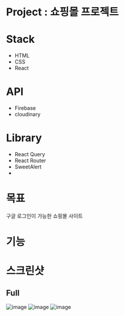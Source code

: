# Project : 쇼핑몰 프로젝트
# Stack
- HTML
- CSS
- React

# API
- Firebase
- cloudinary

# Library
- React Query
- React Router 
- SweetAlert
- 
# 목표
구글 로그인이 가능한 쇼핑몰 사이트



# 기능

# 스크린샷
## Full
![image](https://user-images.githubusercontent.com/70611956/233819409-fbe01be2-0d76-4bd4-8b95-8b8b69e134a7.png)
![image](https://user-images.githubusercontent.com/70611956/233821144-c00d9cc6-a48c-43c1-a62b-65c2186d2923.png)
![image](https://user-images.githubusercontent.com/70611956/233821151-59357d55-e007-4770-a616-87beca7f6981.png)

